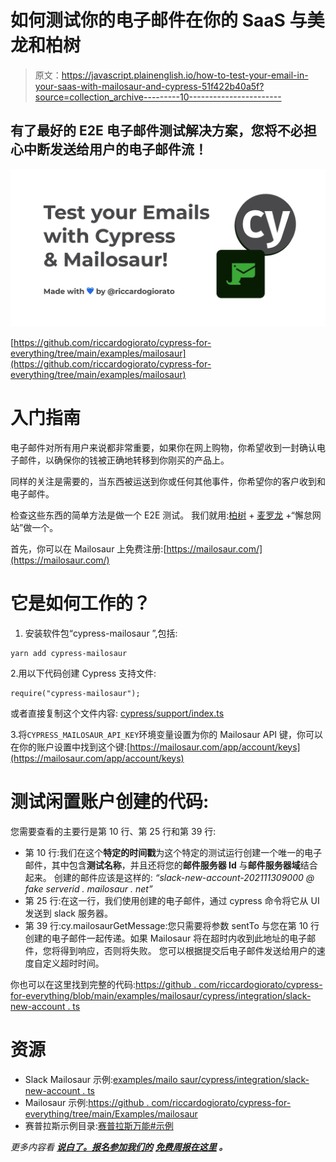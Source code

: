 # 如何测试你的电子邮件在你的 SaaS 与美龙和柏树

> 原文：<https://javascript.plainenglish.io/how-to-test-your-email-in-your-saas-with-mailosaur-and-cypress-51f422b40a5f?source=collection_archive---------10----------------------->

## 有了最好的 E2E 电子邮件测试解决方案，您将不必担心中断发送给用户的电子邮件流！

![](img/2bea20505df35f7bec2accf712750d20.png)

[https://github.com/riccardogiorato/cypress-for-everything/tree/main/examples/mailosaur](https://github.com/riccardogiorato/cypress-for-everything/tree/main/examples/mailosaur)

# 入门指南

电子邮件对所有用户来说都非常重要，如果你在网上购物，你希望收到一封确认电子邮件，以确保你的钱被正确地转移到你刚买的产品上。

同样的关注是需要的，当东西被运送到你或任何其他事件，你希望你的客户收到和电子邮件。

检查这些东西的简单方法是做一个 E2E 测试。
我们就用:[柏树](https://github.com/riccardogiorato/cypress-for-everything/tree/main/examples/mailosaur) + [麦罗龙](https://mailosaur.com/) +“懈怠网站”做一个。

首先，你可以在 Mailosaur 上免费注册:[https://mailosaur.com/](https://mailosaur.com/)

# 它是如何工作的？

1.  安装软件包“cypress-mailosaur ”,包括:

```
yarn add cypress-mailosaur
```

2.用以下代码创建 Cypress 支持文件:

```
require("cypress-mailosaur");
```

或者直接复制这个文件内容: [cypress/support/index.ts](https://github.com/riccardogiorato/cypress-for-everything/blob/main/examples/mailosaur/cypress/support/index.ts)

3.将`CYPRESS_MAILOSAUR_API_KEY`环境变量设置为你的 Mailosaur API 键，你可以在你的账户设置中找到这个键:[https://mailosaur.com/app/account/keys](https://mailosaur.com/app/account/keys)

# 测试闲置账户创建的代码:

您需要查看的主要行是第 10 行、第 25 行和第 39 行:

*   第 10 行:我们在这个**特定的时间戳**为这个特定的测试运行创建一个唯一的电子邮件，其中包含**测试名称**，并且还将您的**邮件服务器 Id** 与**邮件服务器域**结合起来。
    创建的邮件应该是这样的:
    *“slack-new-account-202111309000 @ fake serverid . mailosaur . net”*
*   第 25 行:在这一行，我们使用创建的电子邮件，通过 cypress 命令将它从 UI 发送到 slack 服务器。
*   第 39 行:cy.mailosaurGetMessage:您只需要将参数 sentTo 与您在第 10 行创建的电子邮件一起传递。如果 Mailosaur 将在超时内收到此地址的电子邮件，您将得到响应，否则将失败。
    您可以根据提交后电子邮件发送给用户的速度自定义超时时间。

你也可以在这里找到完整的代码:[https://github . com/riccardogiorato/cypress-for-everything/blob/main/examples/mailosaur/cypress/integration/slack-new-account . ts](https://github.com/riccardogiorato/cypress-for-everything/blob/main/examples/mailosaur/cypress/integration/slack-new-account.ts)

# 资源

*   Slack Mailosaur 示例:[examples/mailo saur/cypress/integration/slack-new-account . ts](https://github.com/riccardogiorato/cypress-for-everything/blob/main/examples/mailosaur/cypress/integration/slack-new-account.ts)
*   Mailosaur 示例:[https://github . com/riccardogiorato/cypress-for-everything/tree/main/Examples/mailosaur](https://github.com/riccardogiorato/cypress-for-everything/tree/main/examples/mailosaur)
*   赛普拉斯示例目录:[赛普拉斯万能#示例](https://github.com/riccardogiorato/cypress-for-everything#examples)

*更多内容看* [***说白了。报名参加我们的***](http://plainenglish.io/) **[***免费周报在这里***](http://newsletter.plainenglish.io/) *。***